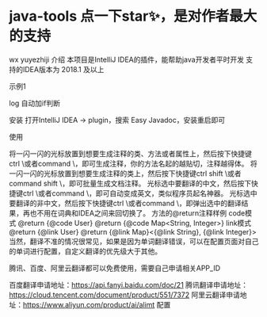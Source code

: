 # java-tools 点一下star✨，是对作者最大的支持
wx yuyezhiji
介绍
本项目是IntelliJ IDEA的插件，能帮助java开发者平时开发
支持的IDEA版本为 2018.1 及以上


示例1

log 自动加if判断

安装
打开IntelliJ IDEA -> plugin，搜索 Easy Javadoc，安装重启即可

使用

将一闪一闪的光标放置到想要生成注释的类、方法或者属性上，然后按下快捷键ctrl \或者command \，即可生成注释，你的方法名起的越贴切，注释越得体。
将一闪一闪的光标放置到想要生成注释的类上，然后按下快捷键ctrl shift \或者command shift \，即可批量生成文档注释。
光标选中要翻译的中文，然后按下快捷键ctrl \或者command \，即可自动变成英文，类似程序员起名神器。
光标选中要翻译的非中文，然后按下快捷键ctrl \或者command \，即弹出选中的翻译结果，再也不用在词典和IDEA之间来回切换了。
方法的@return注释样例
code模式
@return {@code User}
@return {@code Map<String, Integer>}
link模式
@return {@link User}
@return {@link Map}<{@link String}, {@link Integer}>
当然，翻译不准的情况很常见，如果是因为单词翻译错误，可以在配置页面对自己的单词进行配置，自定义翻译的优先级大于其他。

腾讯、百度、阿里云翻译都可以免费使用，需要自己申请相关APP_ID

百度翻译申请地址：https://api.fanyi.baidu.com/doc/21
腾讯翻译申请地址：https://cloud.tencent.com/document/product/551/7372
阿里云翻译申请地址：https://www.aliyun.com/product/ai/alimt
配置
